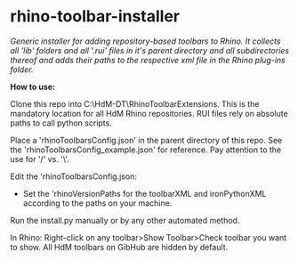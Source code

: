 # rhino-toolbar-installer
*Generic installer for adding repository-based toolbars to Rhino. It collects all 'lib' folders and all '.rui' files in it's parent directory and all subdirectories thereof and adds their paths to the respective xml file in the Rhino plug-ins folder.*

**How to use:**

Clone this repo into C:\HdM-DT\RhinoToolbarExtensions. This is the mandatory location for all HdM Rhino repositories. RUI files rely on absolute paths to call python scripts.

Place a 'rhinoToolbarsConfig.json' in the parent directory of this repo. See the 'rhinoToolbarsConfig_example.json' for reference. Pay attention to the use for '/' vs. '\\'.

Edit the 'rhinoToolbarsConfig.json:
  * Set the 'rhinoVersionPaths for the toolbarXML and ironPythonXML according to the paths on your machine.

Run the install.py manually or by any other automated method.

In Rhino: Right-click on any toolbar>Show Toolbar>Check toolbar you want to show. All HdM toolbars on GibHub are hidden by default.
